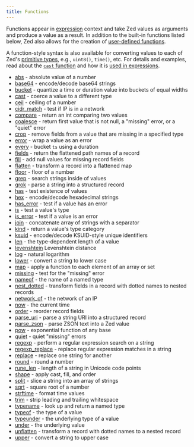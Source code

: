 ```yaml
---
title: Functions
---
```


Functions appear in [expression](../expressions.md) context and
take Zed values as arguments and produce a value as a result. In addition to
the built-in functions listed below, Zed also allows for the creation of
[user-defined functions](../statements.md#func-statements).

A function-style syntax is also available for converting values to each of
Zed's [primitive types](../../formats/zed.md#1-primitive-types), e.g.,
`uint8()`, `time()`, etc. For details and examples, read about the
[`cast` function](cast.md) and how it is [used in expressions](../expressions.md#casts).

* [abs](abs) - absolute value of a number
* [base64](base64) - encode/decode base64 strings
* [bucket](bucket.md) - quantize a time or duration value into buckets of equal widths
* [cast](cast.md) - coerce a value to a different type
* [ceil](ceil) - ceiling of a number
* [cidr_match](cidr_match.md) - test if IP is in a network
* [compare](compare.md) - return an int comparing two values
* [coalesce](coalesce) - return first value that is not null, a "missing" error, or a "quiet" error
* [crop](crop.md) - remove fields from a value that are missing in a specified type
* [error](error) - wrap a value as an error
* [every](every) - bucket `ts` using a duration
* [fields](fields) - return the flattened path names of a record
* [fill](fill) - add null values for missing record fields
* [flatten](flatten.md) - transform a record into a flattened map
* [floor](floor) - floor of a number
* [grep](grep.md) - search strings inside of values
* [grok](grok) - parse a string into a structured record
* [has](has.md) - test existence of values
* [hex](hex.md) - encode/decode hexadecimal strings
* [has_error](has_error.md) - test if a value has an error
* [is](is) - test a value's type
* [is_error](is_error) - test if a value is an error
* [join](join) - concatenate array of strings with a separator
* [kind](kind) - return a value's type category
* [ksuid](ksuid) - encode/decode KSUID-style unique identifiers
* [len](len) - the type-dependent length of a value
* [levenshtein](levenshtein.md) Levenshtein distance
* [log](log) - natural logarithm
* [lower](lower) - convert a string to lower case
* [map](map.md) - apply a function to each element of an array or set
* [missing](missing) - test for the "missing" error
* [nameof](nameof) - the name of a named type
* [nest_dotted](nest_dotted.md) - transform fields in a record with dotted names to nested records
* [network_of](network_of.md) - the network of an IP
* [now](now) - the current time
* [order](order) - reorder record fields
* [parse_uri](parse_uri.md) - parse a string URI into a structured record
* [parse_zson](parse_zson.md) - parse ZSON text into a Zed value
* [pow](pow.md) - exponential function of any base
* [quiet](quiet.md) - quiet "missing" errors
* [regexp](regexp.md) - perform a regular expression search on a string
* [regexp_replace](regexp_replace.md) - replace regular expression matches in a string
* [replace](replace.md) - replace one string for another
* [round](round) - round a number
* [rune_len](rune_len) - length of a string in Unicode code points
* [shape](shape.md) - apply cast, fill, and order
* [split](split.md) - slice a string into an array of strings
* [sqrt](sqrt.md) - square root of a number
* [strftime](strftime.md) - format time values
* [trim](trim.md) - strip leading and trailing whitespace
* [typename](typename.md) - look up and return a named type
* [typeof](typeof.md) - the type of a value
* [typeunder](typeunder.md) - the underlying type of a value
* [under](under) - the underlying value
* [unflatten](unflatten.md) - transform a record with dotted names to a nested record
* [upper](upper.md) - convert a string to upper case
